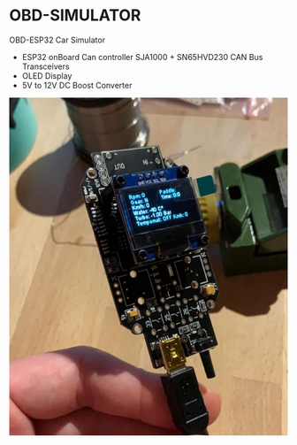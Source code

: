 # OBD-SIMULATOR
OBD-ESP32 Car Simulator


- ESP32 onBoard Can controller SJA1000 + SN65HVD230 CAN Bus Transceivers
- OLED Display
- 5V to 12V DC Boost Converter 



![PCB](https://github.com/Petros144/OBD-SIMULATOR/blob/main/PCB.jpg?raw=true)

